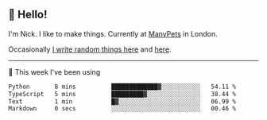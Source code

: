 ## 👋 Hello! 

I'm Nick. I like to make things. Currently at [ManyPets](https://manypets.com) in London.

Occasionally [I write random things here](https://nicksnell.com) and [here](https://twitter.com/nicksnell).

-------

🚀 This week I've been using

<!--START_SECTION:waka-->

```txt
Python       8 mins          █████████████▓░░░░░░░░░░░   54.11 %
TypeScript   5 mins          █████████▓░░░░░░░░░░░░░░░   38.44 %
Text         1 min           █▓░░░░░░░░░░░░░░░░░░░░░░░   06.99 %
Markdown     0 secs          ░░░░░░░░░░░░░░░░░░░░░░░░░   00.46 %
```

<!--END_SECTION:waka-->
